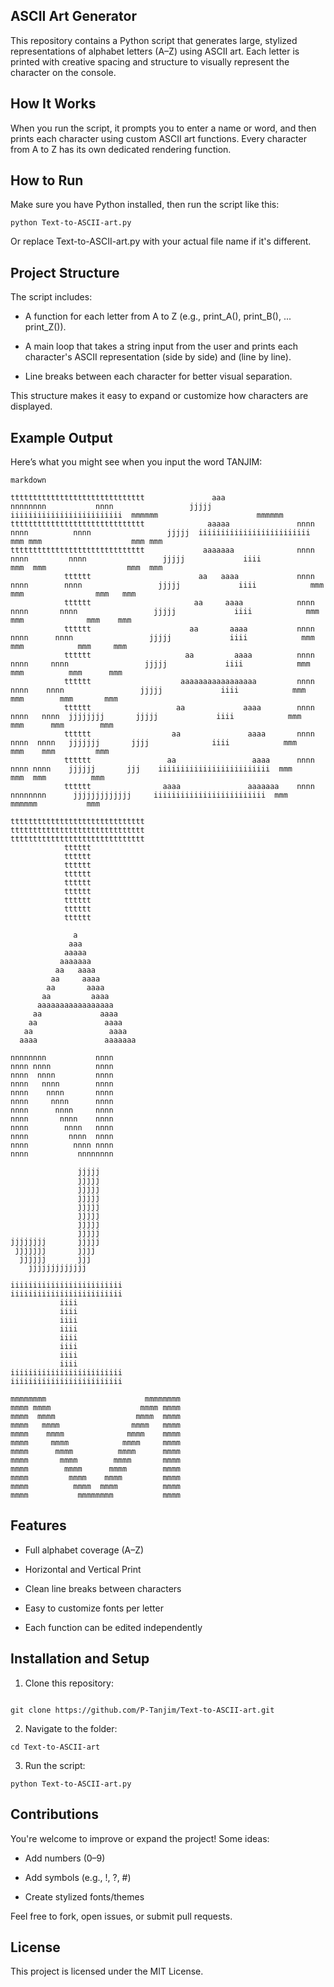 ## ASCII Art Generator
This repository contains a Python script that generates large, stylized representations of alphabet letters (A–Z) using ASCII art. Each letter is printed with creative spacing and structure to visually represent the character on the console.

## How It Works
When you run the script, it prompts you to enter a name or word, and then prints each character using custom ASCII art functions. Every character from A to Z has its own dedicated rendering function.

## How to Run
Make sure you have Python installed, then run the script like this:
```
python Text-to-ASCII-art.py

```

Or replace Text-to-ASCII-art.py with your actual file name if it's different.

## Project Structure
The script includes:

* A function for each letter from A to Z (e.g., print_A(), print_B(), ... print_Z()).

* A main loop that takes a string input from the user and prints each character's ASCII representation (side by side) and (line by line).

* Line breaks between each character for better visual separation.

This structure makes it easy to expand or customize how characters are displayed.

## Example Output
Here’s what you might see when you input the word TANJIM:
```
markdown

tttttttttttttttttttttttttttttt               aaa                nnnnnnnn           nnnn                 jjjjj  iiiiiiiiiiiiiiiiiiiiiiiii  mmmmmm                      mmmmmm  
tttttttttttttttttttttttttttttt              aaaaa               nnnn nnnn          nnnn                 jjjjj  iiiiiiiiiiiiiiiiiiiiiiiii  mmm mmm                    mmm mmm  
tttttttttttttttttttttttttttttt             aaaaaaa              nnnn  nnnn         nnnn                 jjjjj             iiii            mmm  mmm                  mmm  mmm  
            tttttt                        aa   aaaa             nnnn   nnnn        nnnn                 jjjjj             iiii            mmm   mmm                mmm   mmm  
            tttttt                       aa     aaaa            nnnn    nnnn       nnnn                 jjjjj             iiii            mmm    mmm              mmm    mmm  
            tttttt                      aa       aaaa           nnnn     nnnn      nnnn                 jjjjj             iiii            mmm     mmm            mmm     mmm  
            tttttt                     aa         aaaa          nnnn      nnnn     nnnn                 jjjjj             iiii            mmm      mmm          mmm      mmm  
            tttttt                    aaaaaaaaaaaaaaaaa         nnnn       nnnn    nnnn                 jjjjj             iiii            mmm       mmm        mmm       mmm  
            tttttt                   aa             aaaa        nnnn        nnnn   nnnn  jjjjjjjj       jjjjj             iiii            mmm        mmm      mmm        mmm  
            tttttt                  aa               aaaa       nnnn         nnnn  nnnn   jjjjjjj       jjjj              iiii            mmm         mmm    mmm         mmm  
            tttttt                 aa                 aaaa      nnnn          nnnn nnnn    jjjjjj       jjj    iiiiiiiiiiiiiiiiiiiiiiiii  mmm          mmm  mmm          mmm  
            tttttt                aaaa               aaaaaaa    nnnn           nnnnnnnn      jjjjjjjjjjjjj     iiiiiiiiiiiiiiiiiiiiiiiii  mmm           mmmmmm           mmm  

tttttttttttttttttttttttttttttt
tttttttttttttttttttttttttttttt
tttttttttttttttttttttttttttttt
            tttttt
            tttttt
            tttttt
            tttttt
            tttttt
            tttttt
            tttttt
            tttttt
            tttttt

              a
             aaa
            aaaaa
           aaaaaaa
          aa   aaaa
         aa     aaaa
        aa       aaaa
       aa         aaaa        
      aaaaaaaaaaaaaaaaa       
     aa             aaaa     
    aa               aaaa    
   aa                 aaaa   
  aaaa               aaaaaaa

nnnnnnnn           nnnn
nnnn nnnn          nnnn
nnnn  nnnn         nnnn
nnnn   nnnn        nnnn
nnnn    nnnn       nnnn
nnnn     nnnn      nnnn
nnnn      nnnn     nnnn
nnnn       nnnn    nnnn
nnnn        nnnn   nnnn
nnnn         nnnn  nnnn
nnnn          nnnn nnnn
nnnn           nnnnnnnn

               jjjjj
               jjjjj
               jjjjj
               jjjjj
               jjjjj
               jjjjj
               jjjjj
               jjjjj
jjjjjjjj       jjjjj
 jjjjjjj       jjjj
  jjjjjj       jjj
    jjjjjjjjjjjjj

iiiiiiiiiiiiiiiiiiiiiiiii
iiiiiiiiiiiiiiiiiiiiiiiii
           iiii
           iiii
           iiii
           iiii
           iiii
           iiii
           iiii
           iiii
iiiiiiiiiiiiiiiiiiiiiiiii
iiiiiiiiiiiiiiiiiiiiiiiii

mmmmmmmm                      mmmmmmmm
mmmm mmmm                    mmmm mmmm
mmmm  mmmm                  mmmm  mmmm
mmmm   mmmm                mmmm   mmmm
mmmm    mmmm              mmmm    mmmm
mmmm     mmmm            mmmm     mmmm
mmmm      mmmm          mmmm      mmmm
mmmm       mmmm        mmmm       mmmm
mmmm        mmmm      mmmm        mmmm
mmmm         mmmm    mmmm         mmmm
mmmm          mmmm  mmmm          mmmm
mmmm           mmmmmmmm           mmmm
```

## Features
* Full alphabet coverage (A–Z)

* Horizontal and Vertical Print

* Clean line breaks between characters

* Easy to customize fonts per letter

* Each function can be edited independently

## Installation and Setup
1. Clone this repository:
```

git clone https://github.com/P-Tanjim/Text-to-ASCII-art.git
```
2. Navigate to the folder:
```
cd Text-to-ASCII-art
```
3. Run the script:
```
python Text-to-ASCII-art.py
```
## Contributions
You're welcome to improve or expand the project! Some ideas:

* Add numbers (0–9)

* Add symbols (e.g., !, ?, #)

* Create stylized fonts/themes

Feel free to fork, open issues, or submit pull requests.

## License
This project is licensed under the MIT License.
